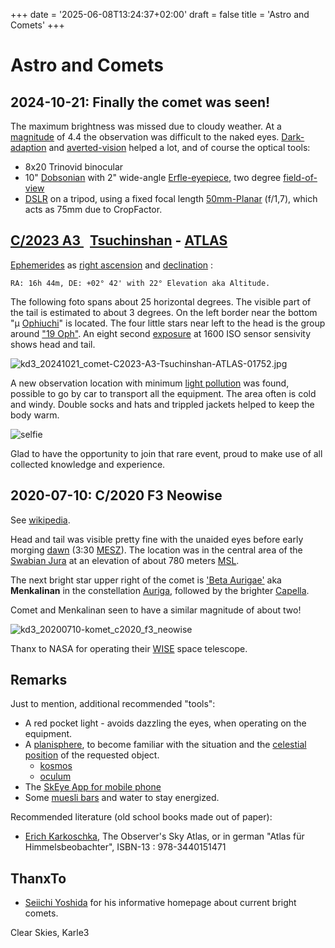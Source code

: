 +++
date = '2025-06-08T13:24:37+02:00'
draft = false
title = 'Astro and Comets'
+++

# Astro and Comets


<!--
https://github.com/Karle3/astro.github.io/blob/master/kd3_20241021_comet-C2023-A3-Tsuchinshan-ATLAS-01752.jpg
-->

## 2024-10-21: Finally the comet was seen!

The maximum brightness was missed due to cloudy weather. At a
[magnitude](https://en.wikipedia.org/wiki/Magnitude_(astronomy)) of 4.4 the observation was difficult to the naked eyes.
[Dark-adaption](https://en.wikipedia.org/wiki/Adaptation_(eye)) and
[averted-vision](https://en.wikipedia.org/wiki/Averted_vision) helped a lot, and of course the optical tools:
* 8x20 Trinovid binocular
* 10" [Dobsonian](https://en.wikipedia.org/wiki/Dobsonian_telescope)  with 2" wide-angle
  [Erfle-eyepiece](https://en.wikipedia.org/wiki/Eyepiece#Erfle), two degree
  [field-of-view](https://en.wikipedia.org/wiki/Field_of_view)
* [DSLR](https://en.wikipedia.org/wiki/Digital_single-lens_reflex_camera)  on a tripod, using a fixed focal length
  [50mm-Planar](https://en.wikipedia.org/wiki/Zeiss_Planar)  (f/1,7), which acts as 75mm due to CropFactor.

## [C/2023 A3 ]( https://en.wikipedia.org/wiki/C/2023_A3_(Tsuchinshan%E2%80%93ATLAS) ) &nbsp;  [Tsuchinshan](https://en.wikipedia.org/wiki/Purple_Mountain_Observatory) - [ATLAS](https://en.wikipedia.org/wiki/Asteroid_Terrestrial-impact_Last_Alert_System)

[Ephemerides](https://en.wikipedia.org/wiki/Ephemeris)  as
[right ascension](https://en.wikipedia.org/wiki/Right_ascension) and
[declination](https://en.wikipedia.org/wiki/Equatorial_coordinate_system#Declination) :

    RA: 16h 44m, DE: +02° 42' with 22° Elevation aka Altitude.

The following foto spans about 25 horizontal degrees.
The visible part of the tail is estimated to about 3 degrees.
On the left border near the bottom "µ [Ophiuchi](https://en.wikipedia.org/wiki/Ophiuchus)" is located.
The four little stars near left to the head is the group around ["19 Oph"](http://www.www.wikisky.org/?ra=16.786055&de=2.0644445&zoom=6&show_grid=1&show_constellation_lines=1&show_constellation_boundaries=1&show_const_names=0&show_galaxies=1&show_box=1&box_ra=16.786055&box_de=2.0644445&box_width=50&box_height=50).
An eight second [exposure](https://en.wikipedia.org/wiki/Shutter_speed) at 1600 ISO sensor sensivity shows head and tail.

![kd3_20241021_comet-C2023-A3-Tsuchinshan-ATLAS-01752.jpg](http://karle.lai.de/resp/pics/j2024/kd3_20241021_comet-C2023-A3-Tsuchinshan-ATLAS-01752.jpg)

A new observation location with minimum
[light pollution](https://en.wikipedia.org/wiki/Light_pollution) was found,
possible to go by car to transport all the equipment.
The area often is cold and windy. Double socks and hats and trippled jackets helped to keep the body warm.

![selfie](kd3_20241021_1826a.jpg)

Glad to have the opportunity to join that rare event, proud to make use of all collected knowledge and experience.



## 2020-07-10: C/2020 F3 Neowise

See [wikipedia](https://en.wikipedia.org/wiki/Comet_NEOWISE).

Head and tail was visible pretty fine with the unaided eyes before early morging
[dawn](https://en.wikipedia.org/wiki/Dawn) (3:30 [MESZ](https://en.wikipedia.org/wiki/Time_in_Germany)).
The location was in the central area of the
[Swabian Jura](https://en.wikipedia.org/wiki/Swabian_Jura) at an elevation of about 780 meters
[MSL](https://en.wikipedia.org/wiki/Sea_level).

The next bright star upper right of the comet is
['Beta Aurigae'](https://en.wikipedia.org/wiki/Beta_Aurigae) aka **Menkalinan** in the constellation
[Auriga](https://en.wikipedia.org/wiki/Auriga), followed by the brighter
[Capella](https://en.wikipedia.org/wiki/Capella).

Comet and Menkalinan seen to have a similar magnitude of about two!

![kd3_20200710-komet_c2020_f3_neowise](http://karle.lai.de/resp/pics/j2020/kd3_20200710-komet_c2020_f3_neowise_05740_a.jpg)

Thanx to NASA for operating their [WISE](https://en.wikipedia.org/wiki/Wide-field_Infrared_Survey_Explorer) space telescope.

## Remarks

Just to mention, additional recommended "tools":
* A red pocket light - avoids dazzling the eyes, when operating on the equipment.
* A [planisphere](https://en.wikipedia.org/wiki/Planisphere),
  to become familiar with the situation and the
  [celestial position](https://en.wikipedia.org/wiki/Astronomical_coordinate_systems) of the requested object.
  * [kosmos](https://www.kosmos.de/de/drehbare-kosmos-sternkarte_1080617_9783440154519)
  * [oculum](https://www.oculum-verlag.de/detailview?no=540)
* The [SkEye App for mobile phone](https://play.google.com/store/apps/details?id=com.lavadip.skeye&hl=de&pli=1)
* Some [muesli bars](https://en.wikipedia.org/wiki/Granola) and water to stay energized.

Recommended literature (old school books made out of paper):
* [Erich Karkoschka](https://en.wikipedia.org/wiki/Erich_Karkoschka), The Observer's Sky Atlas,
  or in german "Atlas für Himmelsbeobachter", ISBN-13 : 978-3440151471

## ThanxTo

* [Seiichi Yoshida](http://www.aerith.net/comet/weekly/current.html) for his informative homepage about current bright comets.

Clear Skies, Karle3


